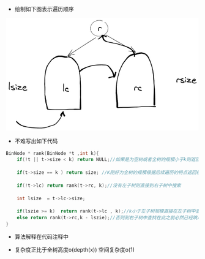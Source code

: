 + 绘制如下图表示遍历顺序

![2019](../images/2019.png)
+ 不难写出如下代码

```c++
BinNode * rank(BinNode *t ,int k){
    if(!t || t->size < k) return NULL;//如果是为空树或者全树的规模小于k则返回NULL

    if(t->size == k ) return size; //K刚好为全树的规模根据后续遍历的特点返回根节点

    if(!t->lc) return rank(t->rc, k);//没有左子树则直接到右子树中搜索

    int lsize  = t->lc->size;

    if(lszie >= k)  return rank(t->lc , k);//k小于左子树规模直接在左子树中查找
    else return rank(t->rc,k - lszie);//否则到右子树中查找在此之前必然已经跳过左子树规模
}
```
+ 算法解释在代码注释中

+ 复杂度正比于全树高度o(depth(x)) 空间复杂度o(1)
